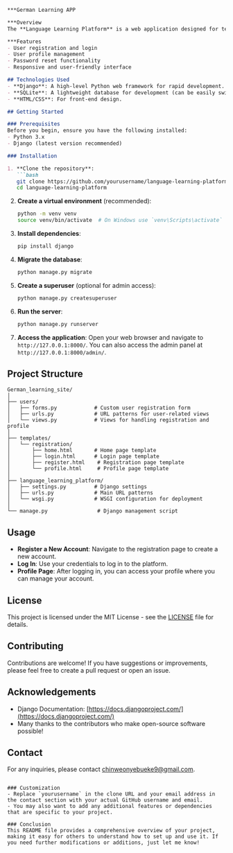 
```markdown
***German Learning APP

***Overview
The **Language Learning Platform** is a web application designed for teaching and learning languages, specifically German. It allows users to register, log in, and access personalized content. The application leverages Django's authentication system to manage user accounts securely.

***Features
- User registration and login
- User profile management
- Password reset functionality
- Responsive and user-friendly interface

## Technologies Used
- **Django**: A high-level Python web framework for rapid development.
- **SQLite**: A lightweight database for development (can be easily switched to others like PostgreSQL).
- **HTML/CSS**: For front-end design.

## Getting Started

### Prerequisites
Before you begin, ensure you have the following installed:
- Python 3.x
- Django (latest version recommended)

### Installation

1. **Clone the repository**:
   ```bash
   git clone https://github.com/yourusername/language-learning-platform.git
   cd language-learning-platform
   ```

2. **Create a virtual environment** (recommended):
   ```bash
   python -m venv venv
   source venv/bin/activate  # On Windows use `venv\Scripts\activate`
   ```

3. **Install dependencies**:
   ```bash
   pip install django
   ```

4. **Migrate the database**:
   ```bash
   python manage.py migrate
   ```

5. **Create a superuser** (optional for admin access):
   ```bash
   python manage.py createsuperuser
   ```

6. **Run the server**:
   ```bash
   python manage.py runserver
   ```

7. **Access the application**:
   Open your web browser and navigate to `http://127.0.0.1:8000/`. You can also access the admin panel at `http://127.0.0.1:8000/admin/`.

## Project Structure

```plaintext
German_learning_site/
│
├── users/
│   ├── forms.py            # Custom user registration form
│   ├── urls.py             # URL patterns for user-related views
│   └── views.py            # Views for handling registration and profile
│
├── templates/
│   └── registration/
│       ├── home.html       # Home page template
│       ├── login.html      # Login page template
│       ├── register.html    # Registration page template
│       └── profile.html     # Profile page template
│
├── language_learning_platform/
│   ├── settings.py         # Django settings
│   ├── urls.py             # Main URL patterns
│   └── wsgi.py             # WSGI configuration for deployment
│
└── manage.py                # Django management script
```

## Usage

- **Register a New Account**: Navigate to the registration page to create a new account.
- **Log In**: Use your credentials to log in to the platform.
- **Profile Page**: After logging in, you can access your profile where you can manage your account.

## License
This project is licensed under the MIT License - see the [LICENSE](LICENSE) file for details.

## Contributing
Contributions are welcome! If you have suggestions or improvements, please feel free to create a pull request or open an issue.

## Acknowledgements
- Django Documentation: [https://docs.djangoproject.com/](https://docs.djangoproject.com/)
- Many thanks to the contributors who make open-source software possible!

## Contact
For any inquiries, please contact chinweonyebueke9@gmail.com.
```

### Customization
- Replace `yourusername` in the clone URL and your email address in the contact section with your actual GitHub username and email.
- You may also want to add any additional features or dependencies that are specific to your project.

### Conclusion
This README file provides a comprehensive overview of your project, making it easy for others to understand how to set up and use it. If you need further modifications or additions, just let me know!